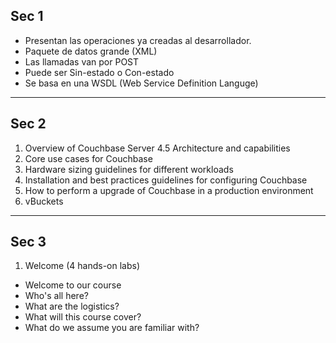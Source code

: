 ## <span class="couch-color">Sec 1</span>

- Presentan las operaciones ya creadas al desarrollador.
- Paquete de datos grande (XML)
- Las llamadas van por POST
- Puede ser Sin-estado o Con-estado
- Se basa en una WSDL (Web Service Definition Languge)

---

## <span class="couch-color">Sec 2</span>

1. Overview of Couchbase Server 4.5 Architecture and capabilities
2. Core use cases for Couchbase
3. Hardware sizing guidelines for different workloads
4. Installation and best practices guidelines for configuring Couchbase
5. How to perform a upgrade of Couchbase in a production environment
6. vBuckets

---

## <span class="couch-color">Sec 3</span>

1. Welcome (4 hands-on labs)
 - Welcome to our course
 - Who's all here?
 - What are the logistics?
 - What will this course cover?
 - What do we assume you are familiar with?
